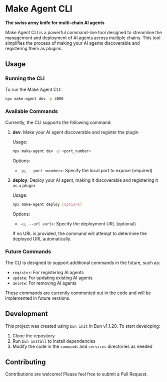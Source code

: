 # Make Agent CLI

**The swiss army knife for multi-chain AI agents**

Make Agent CLI is a powerful command-line tool designed to streamline the management and deployment of AI agents across multiple chains. This tool simplifies the process of making your AI agents discoverable and registering them as plugins.


## Usage

### Running the CLI

To run the Make Agent CLI:

```bash
npx make-agent dev -p 3000
```

### Available Commands

Currently, the CLI supports the following command:

1. **dev**: Make your AI agent discoverable and register the plugin
   
   Usage:
   ```bash
   npx make-agent dev -p <port_number>
   ```
   
   Options:
   - `-p, --port <number>`: Specify the local port to expose (required)

2. **deploy**: Deploy your AI agent, making it discoverable and registering it as a plugin

   Usage:
   ```bash
   npx make-agent deploy [options]
   ```

   Options:
   - `-u, --url <url>`: Specify the deployment URL (optional)

   If no URL is provided, the command will attempt to determine the deployed URL automatically.

### Future Commands

The CLI is designed to support additional commands in the future, such as:

- `register`: For registering AI agents
- `update`: For updating existing AI agents
- `delete`: For removing AI agents

These commands are currently commented out in the code and will be implemented in future versions.

## Development

This project was created using `bun init` in Bun v1.1.20. To start developing:

1. Clone the repository
2. Run `bun install` to install dependencies
3. Modify the code in the `commands` and `services` directories as needed

## Contributing

Contributions are welcome! Please feel free to submit a Pull Request.

